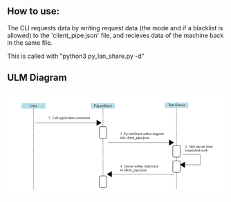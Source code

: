 ## How to use:
The CLI requests data by writing request data (the mode and if a blacklist is allowed) to the 'client_pipe.json' file, and recieves data of the machine back in the same file. 

This is called with "python3 py_lan_share.py -d"

## ULM Diagram
![ulm diagram](image.png "Ulm Diagram")